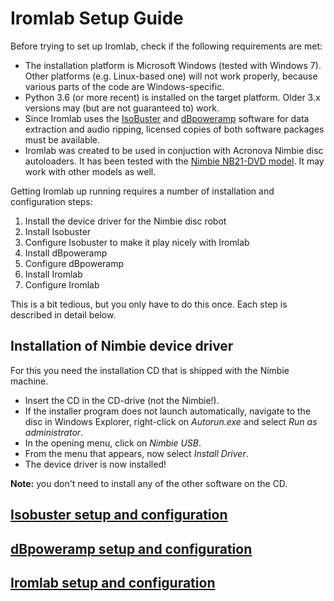 # Iromlab Setup Guide

Before trying to set up Iromlab, check if the following requirements are met:

* The installation platform is Microsoft Windows (tested with Windows 7). Other platforms (e.g. Linux-based one) will not work properly, because various parts of the code are Windows-specific.
* Python 3.6 (or more recent) is installed on the target platform. Older 3.x versions may (but are not guaranteed to) work.
* Since Iromlab uses the [IsoBuster](https://www.isobuster.com/) and [dBpoweramp](https://www.dbpoweramp.com/) software for data extraction and audio ripping, licensed copies of both software packages must be available.
* Iromlab was created to be used in conjuction with Acronova Nimbie disc autoloaders. It has been tested with the [Nimbie NB21-DVD model](http://www.acronova.com/product/auto-blu-ray-duplicator-publisher-ripper-nimbie-usb-nb21/9/review.html). It may work with other models as well.

Getting Iromlab up running requires a number of installation and configuration steps:

1. Install the device driver for the Nimbie disc robot
2. Install Isobuster
3. Configure Isobuster to make it play nicely with Iromlab
4. Install dBpoweramp
5. Configure dBpoweramp
6. Install Iromlab
7. Configure Iromlab 

This is a bit tedious, but you only have to do this once. Each step is described in detail below.

## Installation of Nimbie device driver

For this you need the installation CD that is shipped with the Nimbie machine. 

* Insert the CD in the CD-drive (not the Nimbie!).
* If the installer program does not launch automatically, navigate to the disc in Windows Explorer, right-click on *Autorun.exe* and select *Run as administrator*.
* In the opening menu, click on *Nimbie USB*.
* From the menu that appears, now select *Install Driver*.
* The device driver is now installed!

**Note:** you don't need to install any of the other software on the CD.


## [Isobuster setup and configuration](./setupIsobuster.md)

## [dBpoweramp setup and configuration](./setupDbpoweramp.md)

## [Iromlab setup and configuration](./setupIromlab.md)

